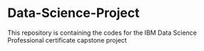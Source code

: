 # Data-Science-Project
This repository is containing the codes for the IBM Data Science Professional certificate capstone project
